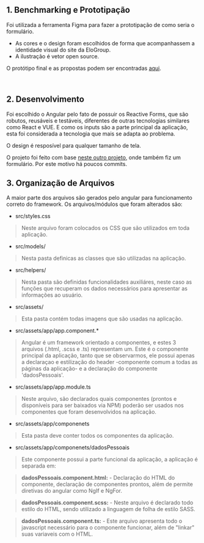 ## 1. Benchmarking e Prototipação

Foi utilizada a ferramenta Figma para fazer a prototipação de como seria o formulário.
* As cores e o design foram escolhidos de forma que acompanhassem a identidade visual do site da EloGroup.
* A ilustração é vetor open source.

O protótipo final e as propostas podem ser encontradas [aqui](https://www.figma.com/file/VkMh0GFZisjpcIeaMIkM0Y/EloGroup?node-id=1%3A2). 

<br>

## 2. Desenvolvimento

Foi escolhido o Angular pelo fato de possuir os Reactive Forms, que são robutos, reusáveis e testáveis, diferentes de outras tecnologias similares como React e VUE. E como os inputs são a parte principal da aplicação, esta foi considerada a tecnologia que mais se adapta ao problema.

O design é resposível para qualquer tamanho de tela.

O projeto foi feito com base [neste outro projeto](https://github.com/bernardohrl/Telzir), onde também fiz um formulário. Por este motivo há poucos commits.


## 3. Organização de Arquivos
 A maior parte dos arquivos são gerados pelo angular para funcionamento correto do framework. Os arquivos/módulos que foram alterados são:

- src/styles.css 

> Neste arquivo foram colocados os CSS que são utilizados em toda aplicação.

- src/models/

> Nesta pasta definicas as classes que são utilizadas na aplicação.

- src/helpers/

> Nesta pasta são definidas funcionalidades auxiliáres, neste caso as funções que recuperam os dados necessários para apresentar as informações ao usuário.

- src/assets/

> Esta pasta contém todas imagens que são usadas na aplicação.


- src/assets/app/app.component.*

> Angular é um framework orientado a componentes, e estes 3 arquivos (.html, .scss e .ts) representam um. Este é o componente principal da aplicação, tanto que se observarmos, ele possui apenas a declaraçao e estilização do header -componente comum a todas as páginas da aplicação- e a declaração do componente 'dadosPessoais'.

- src/assets/app/app.module.ts

> Neste arquivo, são declarados quais componentes (prontos e disponíveis para ser baixados via NPM) poderão ser usados nos componentes que foram desenvolvidos na aplicação.  

- src/assets/app/componenets

> Esta pasta deve conter todos os componentes da aplicação.

- src/assets/app/componenets/dadosPessoais

> Este componente possui a parte funcional da aplicação, a aplicação é separada em: <br>

> **dadosPessoais.component.html:**
> \- Declaração do HTML do componente, declaração de componentes prontos, além de permite diretivas do angular como NgIf e NgFor.

> **dadosPessoais.component.scss:**
> \- Neste arquivo é declarado todo estilo do HTML, sendo utilizado a linguagem de folha de estilo SASS.

> **dadosPessoais.component.ts:**
> \- Este arquivo apresenta todo o javascript necessário para o componente funcionar, além de "linkar" suas variaveis com o HTML.

